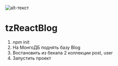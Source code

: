 ![alt-текст](https://avatars0.githubusercontent.com/u/5144141?s=40&v=4 "ыы")

# tzReactBlog

1.   npm init
2.   На МонгоДБ поднять базу Blog
3.   Востановить из бекапа 2 коллекции post, user
4.   Запустить проект
